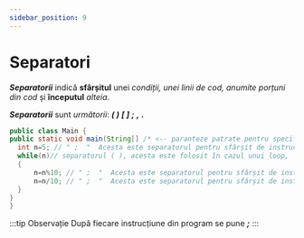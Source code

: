 ```yaml
---
sidebar_position: 9
---
```


# Separatori

 ***Separatorii*** indică **sfârșitul** unei *condiții, unei linii de cod, anumite porțuni din cod* și **începutul** *alteia*.

 ***Separatorii*** sunt *următorii*: ***( )***  ***[ ]*** ***;*** ***,***  ***.*** 

  ```java title="separatori.java"
public class Main {
  public static void main(String[] /* <-- paranteze patrate pentru specificarea argumentului op */args) {
    int n=5; // " ;  "  Acesta este separatorul pentru sfârșit de instrucțiune
    while(n)// separatorul ( ), acesta este folosit în cazul unui loop,  pentru condiția n>0
    { 
        n=n%10; // " ;  "  Acesta este separatorul pentru sfârșit de instrucțiune
        n=n/10; // " ;  "  Acesta este separatorul pentru sfârșit de instrucțiune
    }
  }
}
```

:::tip Observație
După fiecare instrucțiune din program se pune ***;***
:::
